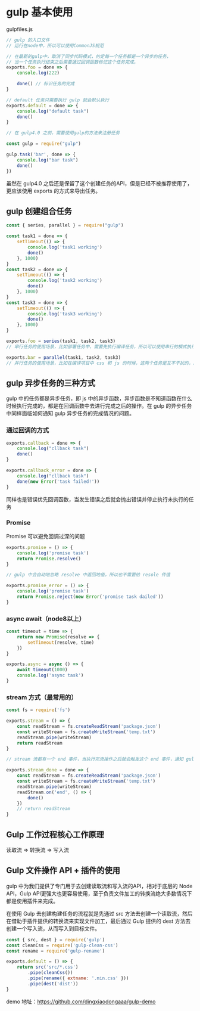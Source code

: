 # gulp 基本使用

gulpfiles.js

```js
// gulp 的入口文件
// 运行在node中，所以可以使用CommonJS规范

// 在最新的gulp中，取消了同步代码模式，约定每一个任务都是一个异步的任务，
// 当一个任务执行结束之后需要通过回调函数标记这个任务完成。
exports.foo = done => {
    console.log(222)

    done() // 标识任务的完成
}

// default 任务只需要执行 gulp 就会默认执行
exports.default = done => {
    console.log("default task")
    done()
}

// 在 gulp4.0 之前，需要使用gulp的方法来注册任务

const gulp = require("gulp")

gulp.task('bar', done => {
    console.log("bar task")
    done()
})
```

虽然在 gulp4.0 之后还是保留了这个创建任务的API，但是已经不被推荐使用了，更应该使用 exports 的方式来导出任务。

## gulp 创建组合任务

```js
const { series, parallel } = require("gulp")

const task1 = done => {
    setTimeout(() => {
        console.log('task1 working')
        done()
    }, 1000)
}
const task2 = done => {
    setTimeout(() => {
        console.log('task2 working')
        done()
    }, 1000)
}
const task3 = done => {
    setTimeout(() => {
        console.log('task3 working')
        done()
    }, 1000)
}

exports.foo = series(task1, task2, task3)
// 串行任务的使用场景，比如部署任务中，需要先执行编译任务，所以可以使用串行的模式执行。

exports.bar = parallel(task1, task2, task3)
// 并行任务的使用场景，比如在编译项目中 css 和 js 的时候，这两个任务是互不干扰的，所以就可以使用并行任务的模式来执行。
```

##  gulp 异步任务的三种方式

gulp 中的任务都是异步任务，即 js 中的异步函数，异步函数是不知道函数在什么时候执行完成的，都是在回调函数中去进行完成之后的操作。在 gulp 的异步任务中同样面临如何通知 gulp 异步任务的完成情况的问题。

### 通过回调的方式

```js
exports.callback = done => {
    console.log("cllback task")
    done()
}

exports.callback_error = done => {
    console.log("cllback task")
    done(new Error('task failed!'))
}
```

同样也是错误优先回调函数，当发生错误之后就会抛出错误并停止执行未执行的任务

### Promise

Promise 可以避免回调过深的问题

```js
exports.promise = () => {
    console.log('promise task')
    return Promise.resolve()
}

// gulp 中会自动地忽略 resolve 中返回地值，所以也不需要给 resole 传值

exports.promise_error = () => {
    console.log('promise task')
    return Promise.reject(new Error('promise task dailed'))
}
```

### async await（node8以上）

```js
const timeout = time => {
    return new Promise(resolve => {
        setTimeout(resolve, time)
    })
}

exports.async = async () => {
    await timeout(1000)
    console.log('async task')
}
```

### stream 方式（最常用的）

```js
const fs = require('fs')

exports.stream = () => {
    const readStream = fs.createReadStream('package.json')
    const writeStream = fs.createWriteStream('temp.txt')
    readStream.pipe(writeStream)
    return readStream
}

// stream 流都有一个 end 事件，当执行完流操作之后就会触发这个 end 事件，通知 gulp 任务结束

exports.stream_done = done => {
    const readStream = fs.createReadStream('package.json')
    const writeStream = fs.createWriteStream('temp.txt')
    readStream.pipe(writeStream)
    readStream.on('end', () => {
        done()
    })
    // return readStream
}
```

## Gulp 工作过程核心工作原理

读取流 => 转换流 => 写入流

## Gulp 文件操作 API + 插件的使用

gulp 中为我们提供了专门用于去创建读取流和写入流的API，相对于底层的 Node API，Gulp API更强大也更容易使用，至于负责文件加工的转换流绝大多数情况下都是使用插件来完成。

在使用 Gulp 去创建构建任务的流程就是先通过 src 方法去创建一个读取流，然后在借助于插件提供的转换流来实现文件加工，最后通过 Gulp 提供的 dest 方法去创建一个写入流，从而写入到目标文件。

```js
const { src, dest } = require('gulp')
const cleanCss = require('gulp-clean-css')
const rename = require('gulp-rename')

exports.default = () => {
    return src('src/*.css')
        .pipe(cleanCss())
        .pipe(rename({ extname: '.min.css' }))
        .pipe(dest('dist'))
}
```

demo 地址：https://github.com/dingxiaodongaaa/gulp-demo